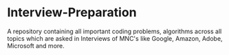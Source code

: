 # Interview-Preparation
A repository containing all important coding problems, algorithms across all topics which are asked in Interviews of MNC's like Google, Amazon, Adobe, Microsoft and more.
